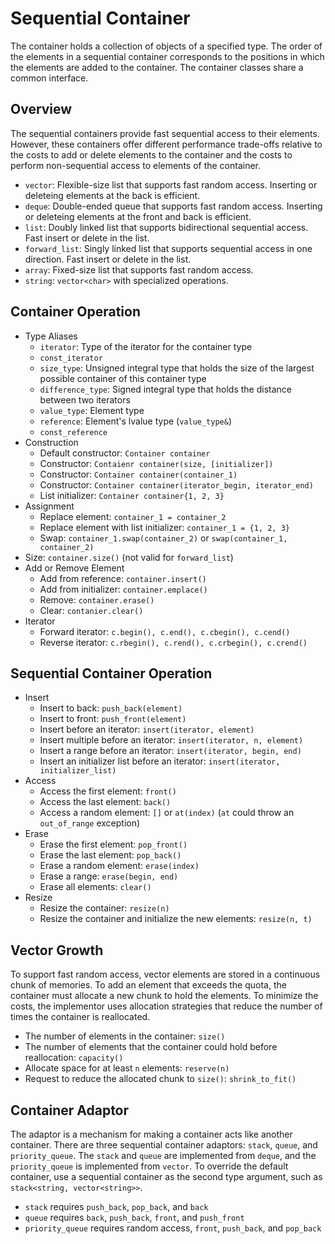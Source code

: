# Sequential Container

The container holds a collection of objects of a specified type. The order of the elements in a sequential container corresponds to the positions in which the elements are added to the container. The container classes share a common interface.

## Overview

The sequential containers provide fast sequential access to their elements. However, these containers offer different performance trade-offs relative to the costs to add or delete elements to the container and the costs to perform non-sequential access to elements of the container.

- `vector`: Flexible-size list that supports fast random access. Inserting or deleteing elements at the back is efficient.
- `deque`: Double-ended queue that supports fast random access. Inserting or deleteing elements at the front and back is efficient.
- `list`: Doubly linked list that supports bidirectional sequential access. Fast insert or delete in the list.
- `forward_list`: Singly linked list that supports sequential access in one direction. Fast insert or delete in the list.
- `array`: Fixed-size list that supports fast random access.
- `string`: `vector<char>` with specialized operations.

## Container Operation

- Type Aliases
  - `iterator`: Type of the iterator for the container type
  - `const_iterator`
  - `size_type`: Unsigned integral type that holds the size of the largest possible container of this container type
  - `difference_type`: Signed integral type that holds the distance between two iterators
  - `value_type`: Element type
  - `reference`: Element's lvalue type (`value_type&`)
  - `const_reference`
- Construction
  - Default constructor: `Container container`
  - Constructor: `Contaienr container(size, [initializer])`
  - Constructor: `Container container(container_1)`
  - Constructor: `Container container(iterator_begin, iterator_end)`
  - List initializer: `Container container{1, 2, 3}`
- Assignment
  - Replace element: `container_1 = container_2`
  - Replace element with list initializer: `container_1 = {1, 2, 3}`
  - Swap: `container_1.swap(container_2)` or `swap(container_1, container_2)`
- Size: `container.size()` (not valid for `forward_list`)
- Add or Remove Element
  - Add from reference: `container.insert()`
  - Add from initializer: `container.emplace()`
  - Remove: `container.erase()`
  - Clear: `contanier.clear()`
- Iterator
  - Forward iterator: `c.begin(), c.end(), c.cbegin(), c.cend()`
  - Reverse iterator: `c.rbegin(), c.rend(), c.crbegin(), c.crend()`

## Sequential Container Operation

- Insert
  - Insert to back: `push_back(element)`
  - Insert to front: `push_front(element)`
  - Insert before an iterator: `insert(iterator, element)`
  - Insert multiple before an iterator: `insert(iterator, n, element)`
  - Insert a range before an iterator: `insert(iterator, begin, end)`
  - Insert an initializer list before an iterator: `insert(iterator, initializer_list)`
- Access
  - Access the first element: `front()`
  - Access the last element: `back()`
  - Access a random element: `[]` or `at(index)` (`at` could throw an `out_of_range` exception)
- Erase
  - Erase the first element: `pop_front()`
  - Erase the last element: `pop_back()`
  - Erase a random element: `erase(index)`
  - Erase a range: `erase(begin, end)`
  - Erase all elements: `clear()`
- Resize
  - Resize the container: `resize(n)`
  - Resize the container and initialize the new elements: `resize(n, t)`

## Vector Growth

To support fast random access, vector elements are stored in a continuous chunk of memories. To add an element that exceeds the quota, the container must allocate a new chunk to hold the elements. To minimize the costs, the implementor uses allocation strategies that reduce the number of times the container is reallocated.

- The number of elements in the container: `size()`
- The number of elements that the container could hold before reallocation: `capacity()`
- Allocate space for at least `n` elements: `reserve(n)`
- Request to reduce the allocated chunk to `size()`: `shrink_to_fit()`

## Container Adaptor

The adaptor is a mechanism for making a container acts like another container. There are three sequential container adaptors: `stack`, `queue`, and `priority_queue`. The `stack` and `queue` are implemented from `deque`, and the `priority_queue` is implemented from `vector`. To override the default container, use a sequential container as the second type argument, such as `stack<string, vector<string>>`.

- `stack` requires `push_back`, `pop_back`, and `back`
- `queue` requires `back`, `push_back`, `front`, and `push_front`
- `priority_queue` requires random access, `front`, `push_back`, and `pop_back`
